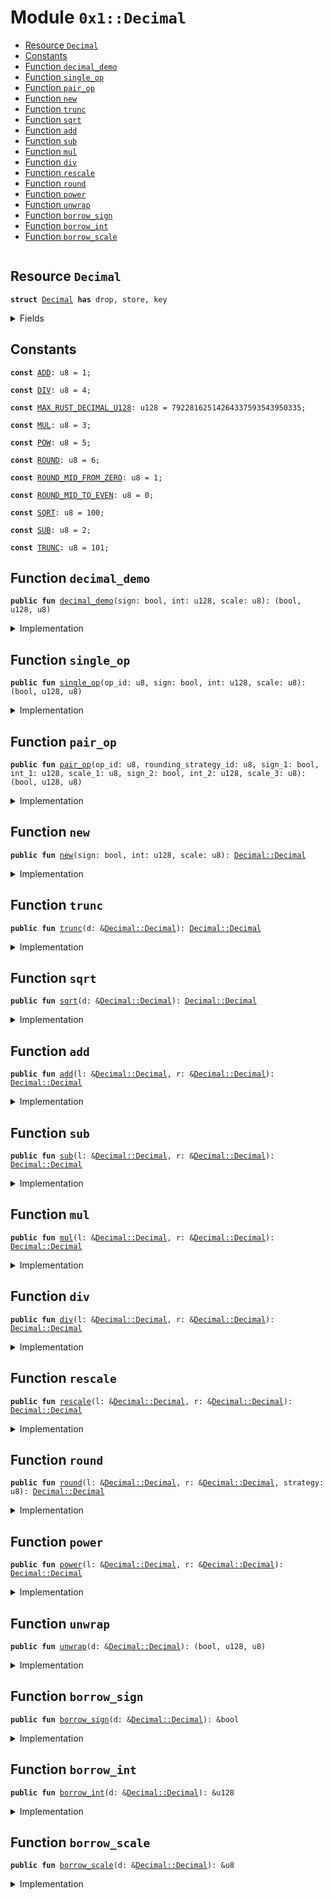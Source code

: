 
<a name="0x1_Decimal"></a>

# Module `0x1::Decimal`



-  [Resource `Decimal`](#0x1_Decimal_Decimal)
-  [Constants](#@Constants_0)
-  [Function `decimal_demo`](#0x1_Decimal_decimal_demo)
-  [Function `single_op`](#0x1_Decimal_single_op)
-  [Function `pair_op`](#0x1_Decimal_pair_op)
-  [Function `new`](#0x1_Decimal_new)
-  [Function `trunc`](#0x1_Decimal_trunc)
-  [Function `sqrt`](#0x1_Decimal_sqrt)
-  [Function `add`](#0x1_Decimal_add)
-  [Function `sub`](#0x1_Decimal_sub)
-  [Function `mul`](#0x1_Decimal_mul)
-  [Function `div`](#0x1_Decimal_div)
-  [Function `rescale`](#0x1_Decimal_rescale)
-  [Function `round`](#0x1_Decimal_round)
-  [Function `power`](#0x1_Decimal_power)
-  [Function `unwrap`](#0x1_Decimal_unwrap)
-  [Function `borrow_sign`](#0x1_Decimal_borrow_sign)
-  [Function `borrow_int`](#0x1_Decimal_borrow_int)
-  [Function `borrow_scale`](#0x1_Decimal_borrow_scale)


<pre><code></code></pre>



<a name="0x1_Decimal_Decimal"></a>

## Resource `Decimal`



<pre><code><b>struct</b> <a href="Decimal.md#0x1_Decimal">Decimal</a> <b>has</b> drop, store, key
</code></pre>



<details>
<summary>Fields</summary>


<dl>
<dt>
<code>sign: bool</code>
</dt>
<dd>

</dd>
<dt>
<code>int: u128</code>
</dt>
<dd>

</dd>
<dt>
<code>scale: u8</code>
</dt>
<dd>

</dd>
</dl>


</details>

<a name="@Constants_0"></a>

## Constants


<a name="0x1_Decimal_ADD"></a>



<pre><code><b>const</b> <a href="Decimal.md#0x1_Decimal_ADD">ADD</a>: u8 = 1;
</code></pre>



<a name="0x1_Decimal_DIV"></a>



<pre><code><b>const</b> <a href="Decimal.md#0x1_Decimal_DIV">DIV</a>: u8 = 4;
</code></pre>



<a name="0x1_Decimal_MAX_RUST_DECIMAL_U128"></a>



<pre><code><b>const</b> <a href="Decimal.md#0x1_Decimal_MAX_RUST_DECIMAL_U128">MAX_RUST_DECIMAL_U128</a>: u128 = 79228162514264337593543950335;
</code></pre>



<a name="0x1_Decimal_MUL"></a>



<pre><code><b>const</b> <a href="Decimal.md#0x1_Decimal_MUL">MUL</a>: u8 = 3;
</code></pre>



<a name="0x1_Decimal_POW"></a>



<pre><code><b>const</b> <a href="Decimal.md#0x1_Decimal_POW">POW</a>: u8 = 5;
</code></pre>



<a name="0x1_Decimal_ROUND"></a>



<pre><code><b>const</b> <a href="Decimal.md#0x1_Decimal_ROUND">ROUND</a>: u8 = 6;
</code></pre>



<a name="0x1_Decimal_ROUND_MID_FROM_ZERO"></a>



<pre><code><b>const</b> <a href="Decimal.md#0x1_Decimal_ROUND_MID_FROM_ZERO">ROUND_MID_FROM_ZERO</a>: u8 = 1;
</code></pre>



<a name="0x1_Decimal_ROUND_MID_TO_EVEN"></a>



<pre><code><b>const</b> <a href="Decimal.md#0x1_Decimal_ROUND_MID_TO_EVEN">ROUND_MID_TO_EVEN</a>: u8 = 0;
</code></pre>



<a name="0x1_Decimal_SQRT"></a>



<pre><code><b>const</b> <a href="Decimal.md#0x1_Decimal_SQRT">SQRT</a>: u8 = 100;
</code></pre>



<a name="0x1_Decimal_SUB"></a>



<pre><code><b>const</b> <a href="Decimal.md#0x1_Decimal_SUB">SUB</a>: u8 = 2;
</code></pre>



<a name="0x1_Decimal_TRUNC"></a>



<pre><code><b>const</b> <a href="Decimal.md#0x1_Decimal_TRUNC">TRUNC</a>: u8 = 101;
</code></pre>



<a name="0x1_Decimal_decimal_demo"></a>

## Function `decimal_demo`



<pre><code><b>public</b> <b>fun</b> <a href="Decimal.md#0x1_Decimal_decimal_demo">decimal_demo</a>(sign: bool, int: u128, scale: u8): (bool, u128, u8)
</code></pre>



<details>
<summary>Implementation</summary>


<pre><code><b>native</b> <b>public</b> <b>fun</b> <a href="Decimal.md#0x1_Decimal_decimal_demo">decimal_demo</a>(sign: bool, int: u128, scale: u8): (bool, u128, u8);
</code></pre>



</details>

<a name="0x1_Decimal_single_op"></a>

## Function `single_op`



<pre><code><b>public</b> <b>fun</b> <a href="Decimal.md#0x1_Decimal_single_op">single_op</a>(op_id: u8, sign: bool, int: u128, scale: u8): (bool, u128, u8)
</code></pre>



<details>
<summary>Implementation</summary>


<pre><code><b>native</b> <b>public</b> <b>fun</b> <a href="Decimal.md#0x1_Decimal_single_op">single_op</a>(op_id: u8, sign: bool, int: u128, scale: u8): (bool, u128, u8);
</code></pre>



</details>

<a name="0x1_Decimal_pair_op"></a>

## Function `pair_op`



<pre><code><b>public</b> <b>fun</b> <a href="Decimal.md#0x1_Decimal_pair_op">pair_op</a>(op_id: u8, rounding_strategy_id: u8, sign_1: bool, int_1: u128, scale_1: u8, sign_2: bool, int_2: u128, scale_3: u8): (bool, u128, u8)
</code></pre>



<details>
<summary>Implementation</summary>


<pre><code><b>native</b> <b>public</b> <b>fun</b> <a href="Decimal.md#0x1_Decimal_pair_op">pair_op</a>(
  op_id: u8,
  rounding_strategy_id: u8,
  // left number
  sign_1: bool,
  int_1: u128,
  scale_1: u8,
  // right number
  sign_2: bool,
  int_2: u128,
  scale_3: u8
): (bool, u128, u8);
</code></pre>



</details>

<a name="0x1_Decimal_new"></a>

## Function `new`



<pre><code><b>public</b> <b>fun</b> <a href="Decimal.md#0x1_Decimal_new">new</a>(sign: bool, int: u128, scale: u8): <a href="Decimal.md#0x1_Decimal_Decimal">Decimal::Decimal</a>
</code></pre>



<details>
<summary>Implementation</summary>


<pre><code><b>public</b> <b>fun</b> <a href="Decimal.md#0x1_Decimal_new">new</a>(sign: bool, int: u128, scale: u8): <a href="Decimal.md#0x1_Decimal">Decimal</a> {

  <b>assert</b>!(int &lt; <a href="Decimal.md#0x1_Decimal_MAX_RUST_DECIMAL_U128">MAX_RUST_DECIMAL_U128</a>, 01);

  // check scale &lt; 28
  <b>assert</b>!(scale &lt; 28, 02);

  <b>return</b> <a href="Decimal.md#0x1_Decimal">Decimal</a> {
    sign: sign,
    int: int,
    scale: scale
  }
}
</code></pre>



</details>

<a name="0x1_Decimal_trunc"></a>

## Function `trunc`



<pre><code><b>public</b> <b>fun</b> <a href="Decimal.md#0x1_Decimal_trunc">trunc</a>(d: &<a href="Decimal.md#0x1_Decimal_Decimal">Decimal::Decimal</a>): <a href="Decimal.md#0x1_Decimal_Decimal">Decimal::Decimal</a>
</code></pre>



<details>
<summary>Implementation</summary>


<pre><code><b>public</b> <b>fun</b> <a href="Decimal.md#0x1_Decimal_trunc">trunc</a>(d: &<a href="Decimal.md#0x1_Decimal">Decimal</a>): <a href="Decimal.md#0x1_Decimal">Decimal</a> {
  <b>let</b> (sign, int, scale) = <a href="Decimal.md#0x1_Decimal_single_op">single_op</a>(<a href="Decimal.md#0x1_Decimal_TRUNC">TRUNC</a>, *&d.sign, *&d.int, *&d.scale);
  <b>return</b> <a href="Decimal.md#0x1_Decimal">Decimal</a> {
    sign: sign,
    int: int,
    scale: scale,
  }
}
</code></pre>



</details>

<a name="0x1_Decimal_sqrt"></a>

## Function `sqrt`



<pre><code><b>public</b> <b>fun</b> <a href="Decimal.md#0x1_Decimal_sqrt">sqrt</a>(d: &<a href="Decimal.md#0x1_Decimal_Decimal">Decimal::Decimal</a>): <a href="Decimal.md#0x1_Decimal_Decimal">Decimal::Decimal</a>
</code></pre>



<details>
<summary>Implementation</summary>


<pre><code><b>public</b> <b>fun</b> <a href="Decimal.md#0x1_Decimal_sqrt">sqrt</a>(d: &<a href="Decimal.md#0x1_Decimal">Decimal</a>): <a href="Decimal.md#0x1_Decimal">Decimal</a> {
  <b>let</b> (sign, int, scale) = <a href="Decimal.md#0x1_Decimal_single_op">single_op</a>(<a href="Decimal.md#0x1_Decimal_SQRT">SQRT</a>, *&d.sign, *&d.int, *&d.scale);
  <b>return</b> <a href="Decimal.md#0x1_Decimal">Decimal</a> {
    sign: sign,
    int: int,
    scale: scale,
  }
}
</code></pre>



</details>

<a name="0x1_Decimal_add"></a>

## Function `add`



<pre><code><b>public</b> <b>fun</b> <a href="Decimal.md#0x1_Decimal_add">add</a>(l: &<a href="Decimal.md#0x1_Decimal_Decimal">Decimal::Decimal</a>, r: &<a href="Decimal.md#0x1_Decimal_Decimal">Decimal::Decimal</a>): <a href="Decimal.md#0x1_Decimal_Decimal">Decimal::Decimal</a>
</code></pre>



<details>
<summary>Implementation</summary>


<pre><code><b>public</b> <b>fun</b> <a href="Decimal.md#0x1_Decimal_add">add</a>(l: &<a href="Decimal.md#0x1_Decimal">Decimal</a>, r: &<a href="Decimal.md#0x1_Decimal">Decimal</a>): <a href="Decimal.md#0x1_Decimal">Decimal</a> {
  <b>let</b> (sign, int, scale) = <a href="Decimal.md#0x1_Decimal_pair_op">pair_op</a>(<a href="Decimal.md#0x1_Decimal_ADD">ADD</a>, <a href="Decimal.md#0x1_Decimal_ROUND_MID_TO_EVEN">ROUND_MID_TO_EVEN</a>, *&l.sign, *&l.int, *&l.scale,  *&r.sign, *&r.int, *&r.scale);
  <b>return</b> <a href="Decimal.md#0x1_Decimal">Decimal</a> {
    sign: sign,
    int: int,
    scale: scale,
  }
}
</code></pre>



</details>

<a name="0x1_Decimal_sub"></a>

## Function `sub`



<pre><code><b>public</b> <b>fun</b> <a href="Decimal.md#0x1_Decimal_sub">sub</a>(l: &<a href="Decimal.md#0x1_Decimal_Decimal">Decimal::Decimal</a>, r: &<a href="Decimal.md#0x1_Decimal_Decimal">Decimal::Decimal</a>): <a href="Decimal.md#0x1_Decimal_Decimal">Decimal::Decimal</a>
</code></pre>



<details>
<summary>Implementation</summary>


<pre><code><b>public</b> <b>fun</b> <a href="Decimal.md#0x1_Decimal_sub">sub</a>(l: &<a href="Decimal.md#0x1_Decimal">Decimal</a>, r: &<a href="Decimal.md#0x1_Decimal">Decimal</a>): <a href="Decimal.md#0x1_Decimal">Decimal</a> {
  <b>let</b> (sign, int, scale) = <a href="Decimal.md#0x1_Decimal_pair_op">pair_op</a>(<a href="Decimal.md#0x1_Decimal_SUB">SUB</a>, <a href="Decimal.md#0x1_Decimal_ROUND_MID_TO_EVEN">ROUND_MID_TO_EVEN</a>, *&l.sign, *&l.int, *&l.scale,  *&r.sign, *&r.int, *&r.scale);
  <b>return</b> <a href="Decimal.md#0x1_Decimal">Decimal</a> {
    sign: sign,
    int: int,
    scale: scale,
  }
}
</code></pre>



</details>

<a name="0x1_Decimal_mul"></a>

## Function `mul`



<pre><code><b>public</b> <b>fun</b> <a href="Decimal.md#0x1_Decimal_mul">mul</a>(l: &<a href="Decimal.md#0x1_Decimal_Decimal">Decimal::Decimal</a>, r: &<a href="Decimal.md#0x1_Decimal_Decimal">Decimal::Decimal</a>): <a href="Decimal.md#0x1_Decimal_Decimal">Decimal::Decimal</a>
</code></pre>



<details>
<summary>Implementation</summary>


<pre><code><b>public</b> <b>fun</b> <a href="Decimal.md#0x1_Decimal_mul">mul</a>(l: &<a href="Decimal.md#0x1_Decimal">Decimal</a>, r: &<a href="Decimal.md#0x1_Decimal">Decimal</a>): <a href="Decimal.md#0x1_Decimal">Decimal</a> {
  <b>let</b> (sign, int, scale) = <a href="Decimal.md#0x1_Decimal_pair_op">pair_op</a>(<a href="Decimal.md#0x1_Decimal_MUL">MUL</a>, <a href="Decimal.md#0x1_Decimal_ROUND_MID_TO_EVEN">ROUND_MID_TO_EVEN</a>, *&l.sign, *&l.int, *&l.scale,  *&r.sign, *&r.int, *&r.scale);
  <b>return</b> <a href="Decimal.md#0x1_Decimal">Decimal</a> {
    sign: sign,
    int: int,
    scale: scale,
  }
}
</code></pre>



</details>

<a name="0x1_Decimal_div"></a>

## Function `div`



<pre><code><b>public</b> <b>fun</b> <a href="Decimal.md#0x1_Decimal_div">div</a>(l: &<a href="Decimal.md#0x1_Decimal_Decimal">Decimal::Decimal</a>, r: &<a href="Decimal.md#0x1_Decimal_Decimal">Decimal::Decimal</a>): <a href="Decimal.md#0x1_Decimal_Decimal">Decimal::Decimal</a>
</code></pre>



<details>
<summary>Implementation</summary>


<pre><code><b>public</b> <b>fun</b> <a href="Decimal.md#0x1_Decimal_div">div</a>(l: &<a href="Decimal.md#0x1_Decimal">Decimal</a>, r: &<a href="Decimal.md#0x1_Decimal">Decimal</a>): <a href="Decimal.md#0x1_Decimal">Decimal</a> {
 <b>let</b> (sign, int, scale) = <a href="Decimal.md#0x1_Decimal_pair_op">pair_op</a>(<a href="Decimal.md#0x1_Decimal_DIV">DIV</a>, <a href="Decimal.md#0x1_Decimal_ROUND_MID_TO_EVEN">ROUND_MID_TO_EVEN</a>, *&l.sign, *&l.int, *&l.scale,  *&r.sign, *&r.int, *&r.scale);
 <b>return</b> <a href="Decimal.md#0x1_Decimal">Decimal</a> {
   sign: sign,
   int: int,
   scale: scale,
 }
}
</code></pre>



</details>

<a name="0x1_Decimal_rescale"></a>

## Function `rescale`



<pre><code><b>public</b> <b>fun</b> <a href="Decimal.md#0x1_Decimal_rescale">rescale</a>(l: &<a href="Decimal.md#0x1_Decimal_Decimal">Decimal::Decimal</a>, r: &<a href="Decimal.md#0x1_Decimal_Decimal">Decimal::Decimal</a>): <a href="Decimal.md#0x1_Decimal_Decimal">Decimal::Decimal</a>
</code></pre>



<details>
<summary>Implementation</summary>


<pre><code><b>public</b> <b>fun</b> <a href="Decimal.md#0x1_Decimal_rescale">rescale</a>(l: &<a href="Decimal.md#0x1_Decimal">Decimal</a>, r: &<a href="Decimal.md#0x1_Decimal">Decimal</a>): <a href="Decimal.md#0x1_Decimal">Decimal</a> {
  <b>let</b> (sign, int, scale) = <a href="Decimal.md#0x1_Decimal_pair_op">pair_op</a>(0, <a href="Decimal.md#0x1_Decimal_ROUND_MID_TO_EVEN">ROUND_MID_TO_EVEN</a>, *&l.sign, *&l.int, *&l.scale,  *&r.sign, *&r.int, *&r.scale);
  <b>return</b> <a href="Decimal.md#0x1_Decimal">Decimal</a> {
    sign: sign,
    int: int,
    scale: scale,
  }
}
</code></pre>



</details>

<a name="0x1_Decimal_round"></a>

## Function `round`



<pre><code><b>public</b> <b>fun</b> <a href="Decimal.md#0x1_Decimal_round">round</a>(l: &<a href="Decimal.md#0x1_Decimal_Decimal">Decimal::Decimal</a>, r: &<a href="Decimal.md#0x1_Decimal_Decimal">Decimal::Decimal</a>, strategy: u8): <a href="Decimal.md#0x1_Decimal_Decimal">Decimal::Decimal</a>
</code></pre>



<details>
<summary>Implementation</summary>


<pre><code><b>public</b> <b>fun</b> <a href="Decimal.md#0x1_Decimal_round">round</a>(l: &<a href="Decimal.md#0x1_Decimal">Decimal</a>, r: &<a href="Decimal.md#0x1_Decimal">Decimal</a>, strategy: u8): <a href="Decimal.md#0x1_Decimal">Decimal</a> {
  <b>let</b> (sign, int, scale) = <a href="Decimal.md#0x1_Decimal_pair_op">pair_op</a>(<a href="Decimal.md#0x1_Decimal_ROUND">ROUND</a>, strategy, *&l.sign, *&l.int, *&l.scale,  *&r.sign, *&r.int, *&r.scale);
  <b>return</b> <a href="Decimal.md#0x1_Decimal">Decimal</a> {
    sign: sign,
    int: int,
    scale: scale,
  }
}
</code></pre>



</details>

<a name="0x1_Decimal_power"></a>

## Function `power`



<pre><code><b>public</b> <b>fun</b> <a href="Decimal.md#0x1_Decimal_power">power</a>(l: &<a href="Decimal.md#0x1_Decimal_Decimal">Decimal::Decimal</a>, r: &<a href="Decimal.md#0x1_Decimal_Decimal">Decimal::Decimal</a>): <a href="Decimal.md#0x1_Decimal_Decimal">Decimal::Decimal</a>
</code></pre>



<details>
<summary>Implementation</summary>


<pre><code><b>public</b> <b>fun</b> <a href="Decimal.md#0x1_Decimal_power">power</a>(l: &<a href="Decimal.md#0x1_Decimal">Decimal</a>, r: &<a href="Decimal.md#0x1_Decimal">Decimal</a>): <a href="Decimal.md#0x1_Decimal">Decimal</a> {
  <b>let</b> (sign, int, scale) = <a href="Decimal.md#0x1_Decimal_pair_op">pair_op</a>(<a href="Decimal.md#0x1_Decimal_POW">POW</a>, <a href="Decimal.md#0x1_Decimal_ROUND_MID_TO_EVEN">ROUND_MID_TO_EVEN</a>, *&l.sign, *&l.int, *&l.scale,  *&r.sign, *&r.int, *&r.scale);
  <b>return</b> <a href="Decimal.md#0x1_Decimal">Decimal</a> {
    sign: sign,
    int: int,
    scale: scale,
  }
}
</code></pre>



</details>

<a name="0x1_Decimal_unwrap"></a>

## Function `unwrap`



<pre><code><b>public</b> <b>fun</b> <a href="Decimal.md#0x1_Decimal_unwrap">unwrap</a>(d: &<a href="Decimal.md#0x1_Decimal_Decimal">Decimal::Decimal</a>): (bool, u128, u8)
</code></pre>



<details>
<summary>Implementation</summary>


<pre><code><b>public</b> <b>fun</b> <a href="Decimal.md#0x1_Decimal_unwrap">unwrap</a>(d: &<a href="Decimal.md#0x1_Decimal">Decimal</a>): (bool, u128, u8) {
  <b>return</b> (*&d.sign, *&d.int, *&d.scale)
}
</code></pre>



</details>

<a name="0x1_Decimal_borrow_sign"></a>

## Function `borrow_sign`



<pre><code><b>public</b> <b>fun</b> <a href="Decimal.md#0x1_Decimal_borrow_sign">borrow_sign</a>(d: &<a href="Decimal.md#0x1_Decimal_Decimal">Decimal::Decimal</a>): &bool
</code></pre>



<details>
<summary>Implementation</summary>


<pre><code><b>public</b> <b>fun</b> <a href="Decimal.md#0x1_Decimal_borrow_sign">borrow_sign</a>(d: &<a href="Decimal.md#0x1_Decimal">Decimal</a>): &bool {
  <b>return</b> &d.sign
}
</code></pre>



</details>

<a name="0x1_Decimal_borrow_int"></a>

## Function `borrow_int`



<pre><code><b>public</b> <b>fun</b> <a href="Decimal.md#0x1_Decimal_borrow_int">borrow_int</a>(d: &<a href="Decimal.md#0x1_Decimal_Decimal">Decimal::Decimal</a>): &u128
</code></pre>



<details>
<summary>Implementation</summary>


<pre><code><b>public</b> <b>fun</b> <a href="Decimal.md#0x1_Decimal_borrow_int">borrow_int</a>(d: &<a href="Decimal.md#0x1_Decimal">Decimal</a>): &u128 {
  <b>return</b> &d.int
}
</code></pre>



</details>

<a name="0x1_Decimal_borrow_scale"></a>

## Function `borrow_scale`



<pre><code><b>public</b> <b>fun</b> <a href="Decimal.md#0x1_Decimal_borrow_scale">borrow_scale</a>(d: &<a href="Decimal.md#0x1_Decimal_Decimal">Decimal::Decimal</a>): &u8
</code></pre>



<details>
<summary>Implementation</summary>


<pre><code><b>public</b> <b>fun</b> <a href="Decimal.md#0x1_Decimal_borrow_scale">borrow_scale</a>(d: &<a href="Decimal.md#0x1_Decimal">Decimal</a>): &u8 {
  <b>return</b> &d.scale
}
</code></pre>



</details>
